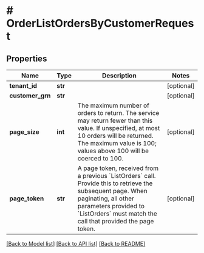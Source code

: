 # # OrderListOrdersByCustomerRequest


## Properties 


Name | Type | Description | Notes
------------ | ------------- | ------------- | -------------
**tenant_id**| **str** |   | [optional]
**customer_grn**| **str** |   | [optional]
**page_size**| **int** | The maximum number of orders to return. The service may return fewer than this value. If unspecified, at most 10 orders will be returned. The maximum value is 100; values above 100 will be coerced to 100.  | [optional]
**page_token**| **str** | A page token, received from a previous &#x60;ListOrders&#x60; call. Provide this to retrieve the subsequent page.   When paginating, all other parameters provided to &#x60;ListOrders&#x60; must match the call that provided the page token.  | [optional]


[[Back to Model list]](../../README.md#models) [[Back to API list]](../../README.md#endpoints) [[Back to README]](../../README.md)

